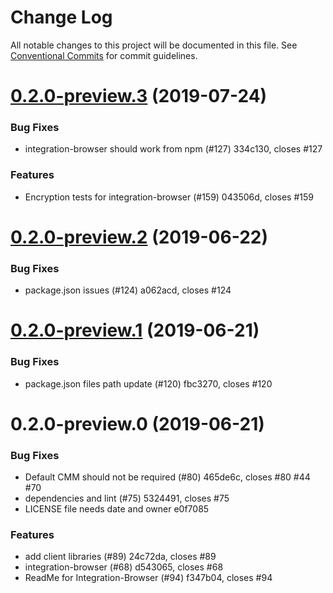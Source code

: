 # Change Log

All notable changes to this project will be documented in this file.
See [Conventional Commits](https://conventionalcommits.org) for commit guidelines.

# [0.2.0-preview.3](/compare/@aws-crypto/integration-browser@0.2.0-preview.2...@aws-crypto/integration-browser@0.2.0-preview.3) (2019-07-24)


### Bug Fixes

* integration-browser should work from npm (#127) 334c130, closes #127


### Features

* Encryption tests for integration-browser (#159) 043506d, closes #159





# [0.2.0-preview.2](/compare/@aws-crypto/integration-browser@0.2.0-preview.1...@aws-crypto/integration-browser@0.2.0-preview.2) (2019-06-22)


### Bug Fixes

* package.json issues (#124) a062acd, closes #124





# [0.2.0-preview.1](/compare/@aws-crypto/integration-browser@0.2.0-preview.0...@aws-crypto/integration-browser@0.2.0-preview.1) (2019-06-21)


### Bug Fixes

* package.json files path update (#120) fbc3270, closes #120





# 0.2.0-preview.0 (2019-06-21)


### Bug Fixes

* Default CMM should not be required (#80) 465de6c, closes #80 #44 #70
* dependencies and lint (#75) 5324491, closes #75
* LICENSE file needs date and owner e0f7085


### Features

* add client libraries (#89) 24c72da, closes #89
* integration-browser (#68) d543065, closes #68
* ReadMe for Integration-Browser (#94) f347b04, closes #94

